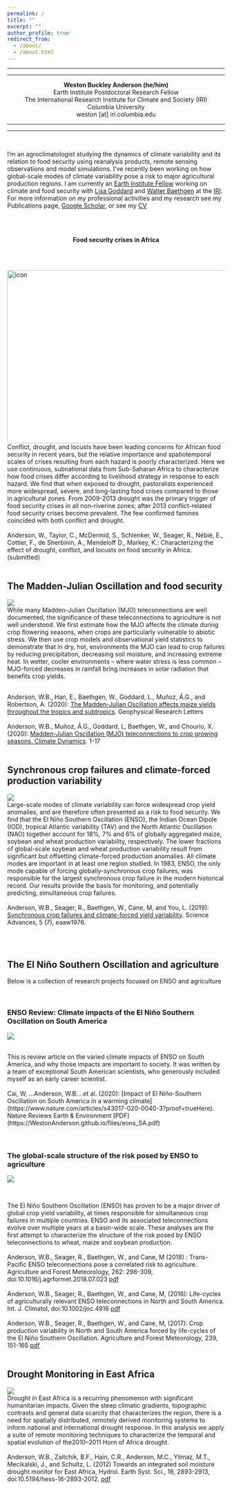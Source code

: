 ```yaml
---
permalink: /
title: ""
excerpt: ""
author_profile: true
redirect_from: 
  - /about/
  - /about.html
---
```

---
---

 <div style="background-image: url('https://WestonAnderson.github.io/images/websitebackground.JPG');"> 


<p align="center"><b>Weston Buckley Anderson (he/him)</b><br/>
Earth Institute Postdoctoral Research Fellow<br/>
The International Research Institute for Climate and Society (IRI)<br/>
Columbia University <br/>
weston [at] iri.columbia.edu</p>

---
---
<br/>

   
I’m an agroclimatologist studying the dynamics of climate variability and its relation to food security using reanalysis products, remote  sensing observations and model simulations. I’ve recently been working on how global-scale modes of climate variability pose a risk to major agricultural production regions. I am currently an [Earth Institute Fellow](earth.columbia.edu/articles/view/58#Anderson) working on climate and food security with [Lisa Goddard](https://iri.columbia.edu/contact/staff-directory/lisa-goddard/) and  [Walter Baethgen](https://iri.columbia.edu/contact/staff-directory/walter-baethgen/) at the [IRI](https://iri.columbia.edu/). For more information on my professional activities and my research see my Publications page, [Google Scholar](https://scholar.google.com/citations?user=RP8M1g8AAAAJ&hl=en), or see my [CV](https://WestonAnderson.github.io/files/Weston_Buckley_Anderson_CV_2020.pdf)
<br/><br/>

<br/>
<p align="center"><b> Food security crises in Africa </b><br/></p>
<br/><br/>


<img src="https://WestonAnderson.github.io/files/IPC.png"
     alt="icon" style="float: left; width:1000px; height:400px;" />

  
Conflict, drought, and locusts have been leading concerns for African food security in recent years, but the relative importance and spatiotemporal scales of crises resulting from each hazard is poorly characterized. Here we use continuous, subnational data from Sub-Saharan Africa to characterize how food crises differ according to livelihood strategy in response to each hazard. We find that when exposed to drought, pastoralists experienced more widespread, severe, and long-lasting food crises compared to those in agricultural zones. From 2009-2013 drought was the primary trigger of food security crises in all non-riverine zones; after 2013 conflict-related food security crises become prevalent. The few confirmed famines coincided with both conflict and drought. 
<br/>
<br/>
Anderson, W., Taylor, C., McDermid, S., Schlenker, W., Seager, R., Nébié, E., Cottier, F., de Sherbinin, A., Mendeloff D., Markey, K.: Characterizing the effect of drought, conflict, and locusts on food security in Africa. (submitted)
<br/>
<br/>

## The Madden-Julian Oscillation and food security

![](https://WestonAnderson.github.io/images/MJO_yld_tele.png)
<br/>
  While many Madden-Julian Oscillation (MJO) teleconnections are well documented, the significance of these teleconnections to agriculture is not well understood. We first estimate how the MJO affects the climate during crop flowering seasons, when crops are particularly vulnerable to abiotic stress. We then use crop models and observational yield statistics to demonstrate that in dry, hot, environments the MJO can lead to crop failures by reducing precipitation, decreasing soil moisture, and increasing extreme heat. In wetter, cooler environments – where water stress is less common – MJO-forced decreases in rainfall bring increases in solar radiation that benefits crop yields. 
<br/>
<br/>
 
Anderson, W.B., Han, E., Baethgen, W., Goddard, L., Muñoz, Á.G., and Robertson, A. (2020): [The Madden-Julian Oscillation affects maize yields throughout the tropics and subtropics](https://agupubs.onlinelibrary.wiley.com/doi/abs/10.1029/2020GL087004). Geophysical Research Letters
<br/>
<br/>
Anderson, W.B., Muñoz, Á.G., Goddard, L, Baethgen, W., and Chourio, X. (2020): [Madden-Julian Oscillation (MJO) teleconnections to crop growing seasons. Climate Dynamics](https://doi.org/10.1007/s00382-019-05109-0). 1-17
<br/>
<br/>


## Synchronous crop failures and climate-forced production variability 

![](https://WestonAnderson.github.io/images/SynchronousFailures.png)
<br/>
Large-scale modes of climate variability can force widespread crop yield anomalies, and are therefore often presented as a risk to food security. We find that the El Niño Southern Oscillation (ENSO), the Indian Ocean Dipole (IOD), tropical Atlantic variability (TAV) and the North Atlantic Oscillation (NAO) together account for 18%, 7% and 6% of globally aggregated maize, soybean and wheat production variability, respectively. The lower fractions of global-scale soybean and wheat production variability result from significant but offsetting climate-forced production anomalies. All climate modes are important in at least one region studied. In 1983, ENSO, the only mode capable of forcing globally-synchronous crop failures, was responsible for the largest synchronous crop failure in the modern historical record. Our results provide the basis for monitoring, and potentially predicting, simultaneous crop failures.
<br/>
<br/>
Anderson, W.B., Seager, R., Baethgen, W., Cane, M, and You, L. (2019): [Synchronous crop failures and climate-forced yield variability](https://advances.sciencemag.org/content/5/7/eaaw1976). Science Advances, 5 (7), eaaw1976. 

<br/>
<br/>

## The El Niño Southern Oscillation and agriculture <br/>

Below is a collection of research projects focused on ENSO and agriculture

<br/>

### ENSO Review: Climate impacts of the El Niño Southern Oscillation on South America <br/>
![](https://WestonAnderson.github.io/images/ensoSA.png)

<br/>
This is review article on the varied climate impacts of ENSO on South America, and why those impacts are important to society. It was written by a team of exceptional South American scientists, who generously included myself as an early career scientist.
<br/>
<br/>
Cai, W, …Anderson, W.B….et al. (2020): [Impact of El Niño-Southern Oscillation on South America in a warming climate](https://www.nature.com/articles/s43017-020-0040-3?proof=trueHere). Nature Reviews Earth & Environment [PDF](https://WestonAnderson.github.io/files/eons_SA.pdf)<br/>
<br/>
<br/>

### The global-scale structure of the risk posed by ENSO to agriculture<br/>
![](https://WestonAnderson.github.io/images/AMENSO_ylds_Corr-768x576.png)

<br/>

The El Niño Southern Oscillation (ENSO) has proven to be a major driver of global crop yield variability, at times responsible for simultaneous crop failures in multiple countries. ENSO and its associated teleconnections evolve over multiple years at a basin-wide scale. These analyses are the first attempt to characterize the structure of the risk posed by ENSO teleconnections to wheat, maize and soybean production.
<br/>
<br/>
Anderson, W.B., Seager, R., Baethgen, W., and Cane, M (2018) : Trans-Pacific ENSO teleconnections pose a correlated risk to agriculture. Agriculture and Forest Meteorology, 262: 298-309, doi:10.1016/j.agrformet.2018.07.023 [pdf](https://WestonAnderson.github.io/files/Anderson2018transpacific.pdf)
<br/>
<br/>
Anderson, W.B., Seager, R., Baethgen, W., and Cane, M, (2016): Life-cycles of agriculturally relevant ENSO teleconnections in North and South America. Int. J. Climatol, doi:10.1002/joc.4916 [pdf](https://WestonAnderson.github.io/files/Anderson2016lifecycles.pdf)
<br/>
<br/>
Anderson, W.B., Seager, R., Baethgen, W., and Cane, M, (2017): Crop production variability in North and South America forced by life-cycles of the El Niño Southern Oscillation. Agriculture and Forest Meteorology, 239, 151-165 [pdf](https://WestonAnderson.github.io/files/Anderson2017crop.pdf)
<br/>
<br/>

## Drought Monitoring in East Africa<br/>

![](https://WestonAnderson.github.io/images/drought_monitor.png)
<br/>
Drought in East Africa is a recurring phenomenon with significant humanitarian impacts. Given the steep climatic gradients, topographic contrasts and general data scarcity that characterizes the region, there is a need for spatially distributed, remotely derived monitoring systems to inform national and international drought response. In this analysis we apply a suite of remote monitoring techniques to characterize the temporal and spatial evolution of the2010–2011 Horn of Africa drought.
<br/>
<br/>
Anderson, W.B., Zaitchik, B.F., Hain, C.R., Anderson, M.C., Yilmaz, M.T., Mecikalski, J., and Schultz, L. (2012) Towards an integrated soil moisture drought monitor for East Africa, Hydrol. Earth Syst. Sci., 16, 2893-2913, doi:10.5194/hess-16-2893-2012. [pdf](https://WestonAnderson.github.io/files/Anderson2012drought.pdf)

 
